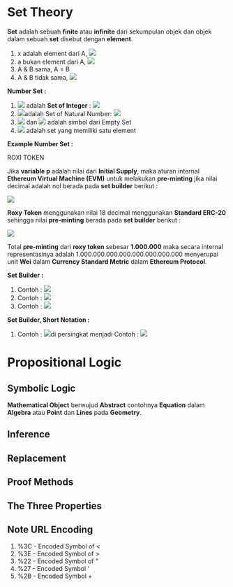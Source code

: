 # Set Theory

**Set** adalah sebuah **finite** atau **infinite** dari sekumpulan objek dan objek dalam sebuah **set** disebut dengan **element**.

1. x adalah element dari A, <img src="https://render.githubusercontent.com/render/math?math=x \in A&mode=inline">
2. a bukan element dari A, <img src="https://render.githubusercontent.com/render/math?math=\alpha \notin A&mode=inline">
3. A & B sama, A = B
4. A & B tidak sama, <img src="https://render.githubusercontent.com/render/math?math=A \ne B&mode=inline">

**Number Set :**

1. <img src="https://render.githubusercontent.com/render/math?math=\mathbb{Z}&mode=inline"> adalah **Set of Integer** : <img src="https://render.githubusercontent.com/render/math?math=\{-3,-2,-1,0,1,2,3\}&mode=inline">
2. <img src="https://render.githubusercontent.com/render/math?math=\mathbb{N}&mode=inline">adalah Set of Natural Number: <img src="https://render.githubusercontent.com/render/math?math=\{0,1,2,3\}&mode=inline">
3. <img src="https://render.githubusercontent.com/render/math?math=\emptyset&mode=inline"> dan <img src="https://render.githubusercontent.com/render/math?math=\{\}&mode=inline"> adalah simbol dari Empty Set
4. <img src="https://render.githubusercontent.com/render/math?math=\{\emptyset\}&mode=inline"> adalah set yang memiliki satu element



**Example Number Set :**

ROXI TOKEN

Jika **variable p** adalah nilai dari **Initial Supply**, maka aturan internal **Ethereum Virtual Machine (EVM)** untuk melakukan **pre-minting** jika nilai decimal adalah nol berada pada **set builder** berikut :

<img src="https://render.githubusercontent.com/render/math?math=\{p \ | p \ \in \ \mathbb{Z}* \ \land \ \max(2^256)^-1 \}&mode=inline">

**Roxy Token** menggunakan nilai 18 decimal menggunakan **Standard ERC-20** sehingga nilai **pre-minting** berada pada **set builder** berikut :

<img src="https://render.githubusercontent.com/render/math?math=\{p \ | p \ \in \ \mathbb{Z}* \ \land \ (\max(2^256)^-1)/10^18 \}&mode=inline">

Total **pre-minting** dari **roxy token** sebesar **1.000.000** maka secara internal representasinya adalah 1.000.000.000.000.000.000.000.000 menyerupai unit **Wei** dalam **Currency Standard Metric** dalam **Ethereum Protocol**.

**Set Builder :**

1. Contoh : <img src="https://render.githubusercontent.com/render/math?math=\{x \ | \ \ x \ \ \has \the \property P\}&mode=inline">
2. Contoh : <img src="https://render.githubusercontent.com/render/math?math=\{n \ | \ \ n \in \mathbb{N} \ \ \and n %3C 108\}&mode=inline">
3. Contoh : <img src="https://render.githubusercontent.com/render/math?math=\{X \ | \ \ X \ \is \person \\over \ \the \age 18\}&mode=inline">

**Set Builder, Short Notation :**

1. Contoh : <img src="https://render.githubusercontent.com/render/math?math=\{x \ | \ \ x \ \ \in A \  \and x \ \has \the \property P\}&mode=inline">di persingkat menjadi Contoh : <img src="https://render.githubusercontent.com/render/math?math=\{x \ \in A \ \ | \ \ x \ \ \has \the \property P\}&mode=inline">



# Propositional Logic

## Symbolic Logic

**Mathematical Object** berwujud **Abstract** contohnya **Equation** dalam **Algebra** atau **Point** dan **Lines** pada **Geometry**.

## Inference

## Replacement

## Proof Methods

## The Three Properties

## Note URL Encoding 

1. %3C - Encoded Symbol of <
2. %3E - Encoded Symbol of >
3. %22 - Encoded Symbol of "
4. %27 - Encoded Symbol '
5. %2B - Encoded Symbol +

